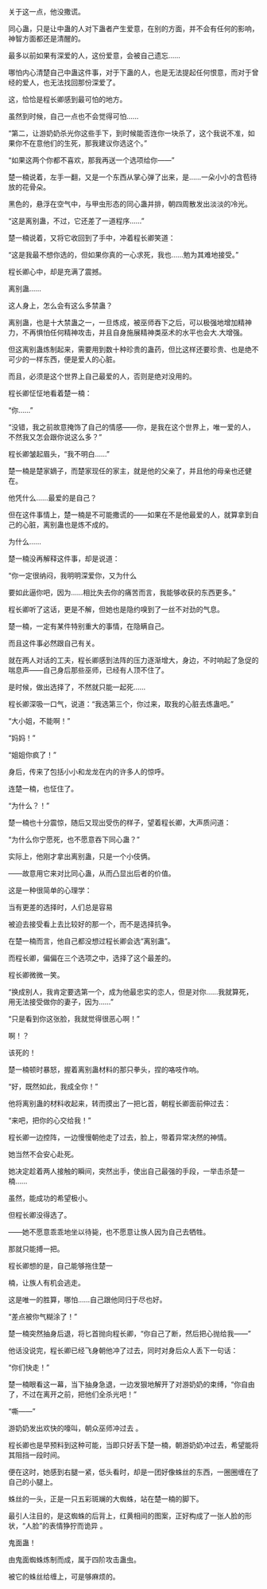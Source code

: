 关于这一点，他没撒谎。

同心蛊，只是让中蛊的人对下蛊者产生爱意，在别的方面，并不会有任何的影响，神智方面都还是清醒的。

最多以前如果有深爱的人，这份爱意，会被自己遗忘……

哪怕内心清楚自己中蛊这件事，对于下蛊的人，也是无法提起任何恨意，而对于曾经的爱人，也无法找回那份深爱了。

这，恰恰是程长卿感到最可怕的地方。

虽然到时候，自己一点也不会觉得可怕……

“第二，让游奶奶杀光你这些手下，到时候能否连你一块杀了，这个我说不准，如果你不在意他们的生死，那我建议你选这个。”

“如果这两个你都不喜欢，那我再送一个选项给你——”

楚一楠说着，左手一翻，又是一个东西从掌心弹了出来，是……一朵小小的含苞待放的花骨朵。

黑色的，悬浮在空气中，与甲虫形态的同心蛊并排，朝四周散发出淡淡的冷光。

“这是离别蛊，不过，它还差了一道程序……”

楚一楠说着，又将它收回到了手中，冲着程长卿笑道：

“这是我最不想你选的，但如果你真的一心求死，我也……勉为其难地接受。”

程长卿心中，却是充满了震撼。

离别蛊……

这人身上，怎么会有这么多禁蛊？

离别蛊，也是十大禁蛊之一，一旦炼成，被巫师吞下之后，可以极强地增加精神力，不再惧怕任何精神攻击，并且自身施展精神类巫术的水平也会大.大增强。

但这离别蛊炼制起来，需要用到数十种珍贵的蛊药，但比这样还要珍贵、也是绝不可少的一样东西，便是爱人的心脏。

而且，必须是这个世界上自己最爱的人，否则是绝对没用的。

程长卿怔怔地看着楚一楠：

“你……”

“没错，我之前故意掩饰了自己的情感——你，是我在这个世界上，唯一爱的人，不然我又怎会跟你说这么多？”

程长卿皱起眉头，“我不明白……”

楚一楠是楚家嫡子，而楚家现任的家主，就是他的父亲了，并且他的母亲也还健在。

他凭什么……最爱的是自己？

但在这件事情上，楚一楠是不可能撒谎的——如果在不是他最爱的人，就算拿到自己的心脏，离别蛊也是炼不成的。

为什么……

楚一楠没再解释这件事，却是说道：

“你一定很纳闷，我明明深爱你，又为什么

要如此逼你吧，因为……相比失去你的痛苦而言，我能够收获的东西更多。”

程长卿听了这话，更是不解，但她也是隐约嗅到了一丝不对劲的气息。

楚一楠，一定有某件特别重大的事情，在隐瞒自己。

而且这件事必然跟自己有关。

就在两人对话的工夫，程长卿感到法阵的压力逐渐增大，身边，不时响起了急促的喘息声——自己身后那些巫师，已经有人顶不住了。

是时候，做出选择了，不然就只能一起死……

程长卿深吸一口气，说道：“我选第三个，你过来，取我的心脏去炼蛊吧。”

“大小姐，不能啊！”

“妈妈！”

“姐姐你疯了！”

身后，传来了包括小小和龙龙在内的许多人的惊呼。

连楚一楠，也怔住了。

“为什么？！”

楚一楠也十分震惊，随后又现出受伤的样子，望着程长卿，大声质问道：

“为什么你宁愿死，也不愿意吞下同心蛊？”

实际上，他刚才拿出离别蛊，只是一个小伎俩。

——故意用它来对比同心蛊，从而凸显出后者的价值。

这是一种很简单的心理学：

当有更差的选择时，人们总是容易

被迫去接受看上去比较好的那一个，而不是选择抗争。

在楚一楠而言，他自己都没想过程长卿会选“离别蛊”。

而程长卿，偏偏在三个选项之中，选择了这个最差的。

程长卿微微一笑。

“换成别人，我肯定要选第一个，成为他最忠实的恋人，但是对你……我就算死，用无法接受做你的妻子，因为……”

“只是看到你这张脸，我就觉得很恶心啊！”

啊！？

该死的！

楚一楠顿时暴怒，握着离别蛊材料的那只拳头，捏的咯吱作响。

“好，既然如此，我成全你！”

他将离别蛊的材料收起来，转而摸出了一把匕首，朝程长卿面前伸过去：

“来吧，把你的心交给我！”

程长卿一边控阵，一边慢慢朝他走了过去，脸上，带着异常决然的神情。

她当然不会安心赴死。

她决定趁着两人接触的瞬间，突然出手，使出自己最强的手段，一举击杀楚一楠……

虽然，能成功的希望极小。

但程长卿没得选了。

——她不愿意乖乖地坐以待毙，也不愿意让族人因为自己去牺牲。

那就只能搏一把。

程长卿想的是，自己能够拖住楚一

楠，让族人有机会逃走。

这是唯一的胜算，哪怕……自己跟他同归于尽也好。

“差点被你气糊涂了！”

楚一楠突然抽身后退，将匕首抛向程长卿，“你自己了断，然后把心抛给我——”

他话没说完，程长卿已经飞身朝他冲了过去，同时对身后众人丢下一句话：

“你们快走！”

楚一楠眼看这一幕，当下抽身急退，一边发狠地解开了对游奶奶的束缚，“你自由了，不过在离开之前，把他们全杀光吧！”

“嘶——”

游奶奶发出欢快的嚎叫，朝众巫师冲过去 。

程长卿也是早预料到这种可能，当即只好丢下楚一楠，朝游奶奶冲过去，希望能将其阻挡一段时间。

便在这时，她感到右腿一紧，低头看时，却是一团好像蛛丝的东西，一圈圈缠在了自己的小腿上。

蛛丝的一头，正是一只五彩斑斓的大蜘蛛，站在楚一楠的脚下。

最引人注目的，是这蜘蛛的后背上，红黄相间的图案，正好构成了一张人脸的形状，“人脸”的表情狰狞而诡异 。

鬼面蛊！

由鬼面蜘蛛炼制而成，属于四阶攻击蛊虫。

被它的蛛丝给缠上，可是够麻烦的。
